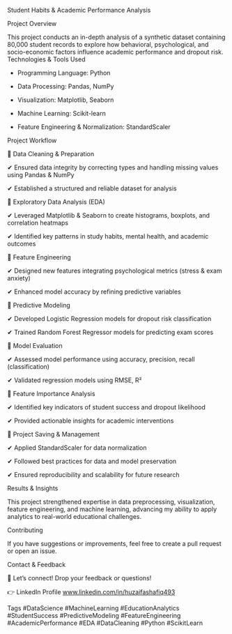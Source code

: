 Student Habits & Academic Performance Analysis

Project Overview

This project conducts an in-depth analysis of a synthetic dataset containing 80,000 student records to explore how behavioral, psychological, and socio-economic factors influence academic performance and dropout risk.
Technologies & Tools Used
- Programming Language: Python
- Data Processing: Pandas, NumPy
- Visualization: Matplotlib, Seaborn
- Machine Learning: Scikit-learn
  
- Feature Engineering & Normalization: StandardScaler

Project Workflow

🔹 Data Cleaning & Preparation

✔ Ensured data integrity by correcting types and handling missing values using Pandas & NumPy

✔ Established a structured and reliable dataset for analysis

🔹 Exploratory Data Analysis (EDA)

✔ Leveraged Matplotlib & Seaborn to create histograms, boxplots, and correlation heatmaps

✔ Identified key patterns in study habits, mental health, and academic outcomes

🔹 Feature Engineering

✔ Designed new features integrating psychological metrics (stress & exam anxiety)

✔ Enhanced model accuracy by refining predictive variables

🔹 Predictive Modeling

✔ Developed Logistic Regression models for dropout risk classification

✔ Trained Random Forest Regressor models for predicting exam scores

🔹 Model Evaluation

✔ Assessed model performance using accuracy, precision, recall (classification)

✔ Validated regression models using RMSE, R²

🔹 Feature Importance Analysis

✔ Identified key indicators of student success and dropout likelihood

✔ Provided actionable insights for academic interventions

🔹 Project Saving & Management

✔ Applied StandardScaler for data normalization

✔ Followed best practices for data and model preservation

✔ Ensured reproducibility and scalability for future research

Results & Insights

This project strengthened expertise in data preprocessing, visualization, feature engineering, and machine learning, advancing my ability to apply analytics to real-world educational challenges.

Contributing

If you have suggestions or improvements, feel free to create a pull request or open an issue.

Contact & Feedback

📢 Let’s connect! Drop your feedback or questions!

👉 LinkedIn Profile www.linkedin.com/in/huzaifashafiq493

Tags
#DataScience #MachineLearning #EducationAnalytics #StudentSuccess #PredictiveModeling #FeatureEngineering #AcademicPerformance #EDA #DataCleaning #Python #ScikitLearn
